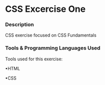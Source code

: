 # CSS Excercise One
### Description
CSS exercise focused on CSS Fundamentals
### Tools &  Programming Languages Used
Tools used for this exercise:

•HTML

•CSS
